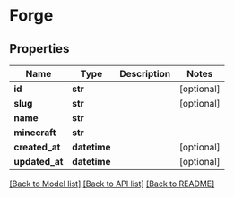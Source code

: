 # Forge

## Properties
Name | Type | Description | Notes
------------ | ------------- | ------------- | -------------
**id** | **str** |  | [optional] 
**slug** | **str** |  | [optional] 
**name** | **str** |  | 
**minecraft** | **str** |  | 
**created_at** | **datetime** |  | [optional] 
**updated_at** | **datetime** |  | [optional] 

[[Back to Model list]](../README.md#documentation-for-models) [[Back to API list]](../README.md#documentation-for-api-endpoints) [[Back to README]](../README.md)



